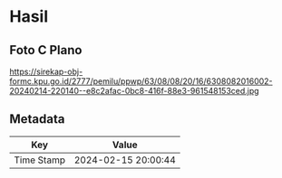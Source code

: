 # Hasil

## Foto C Plano

https://sirekap-obj-formc.kpu.go.id/2777/pemilu/ppwp/63/08/08/20/16/6308082016002-20240214-220140--e8c2afac-0bc8-416f-88e3-961548153ced.jpg


## Metadata

| Key        | Value               |
| ---------- | ------------------- |
| Time Stamp | 2024-02-15 20:00:44 |



